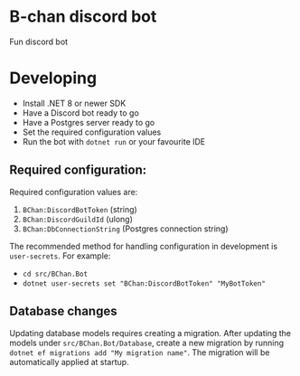 # B-chan discord bot
Fun discord bot

# Developing
- Install .NET 8 or newer SDK
- Have a Discord bot ready to go
- Have a Postgres server ready to go
- Set the required configuration values
- Run the bot with `dotnet run` or your favourite IDE

## Required configuration:
Required configuration values are:
1. `BChan:DiscordBotToken` (string)
2. `BChan:DiscordGuildId` (ulong)
3. `BChan:DbConnectionString` (Postgres connection string)

The recommended method for handling configuration in development is `user-secrets`.
For example: 
- `cd src/BChan.Bot`
- `dotnet user-secrets set "BChan:DiscordBotToken" "MyBotToken"`

## Database changes
Updating database models requires creating a migration.
After updating the models under `src/BChan.Bot/Database`, create a new migration by running 
`dotnet ef migrations add "My migration name"`. The migration will be automatically applied at startup.
